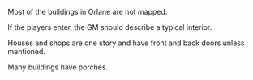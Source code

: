 Most of the buildings in Orlane are not mapped.

If the players enter, the GM should describe a typical interior.

Houses and shops are one story and have front and back doors unless
mentioned.

Many buildings have porches.